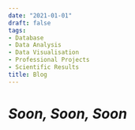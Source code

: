 ```yaml
---
date: "2021-01-01"
draft: false
tags:
- Database
- Data Analysis
- Data Visualisation
- Professional Projects
- Scientific Results
title: Blog
---
```

**_Soon, Soon, Soon_**
============
